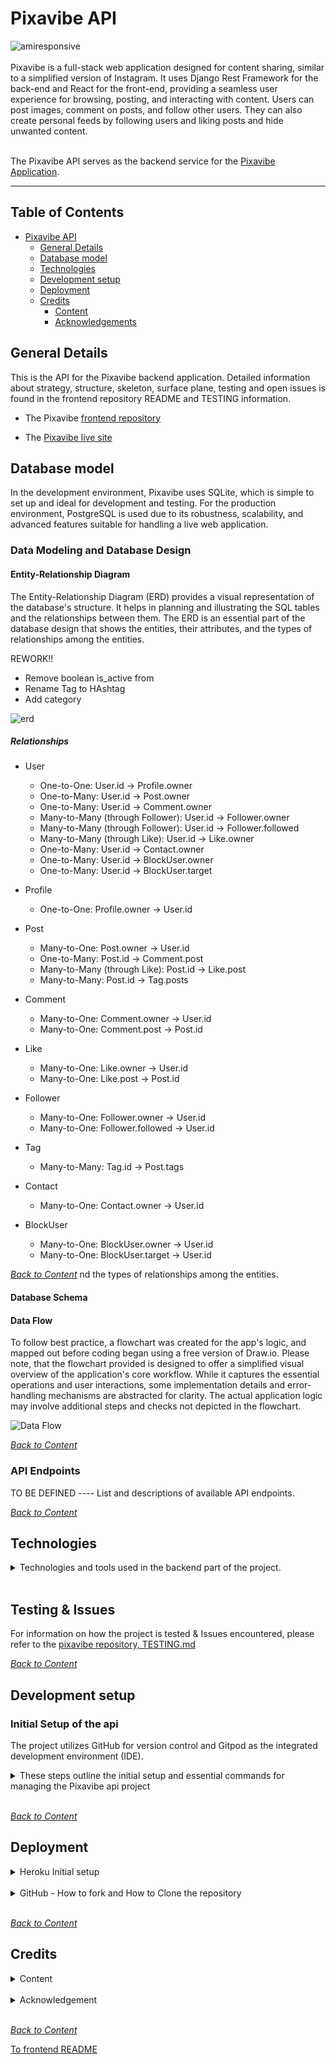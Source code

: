 
# Pixavibe API
![amiresponsive](/documentation/readme-image/amiresponsive.webp)
<br>
<br>
Pixavibe is a full-stack web application designed for content sharing, similar to a simplified version of Instagram. It uses Django Rest Framework for the back-end and React for the front-end, providing a seamless user experience for browsing, posting, and interacting with content. Users can post images, comment on posts, and follow other users. They can also create personal feeds by following users and liking posts and hide unwanted content. 
<br>
<br>

The Pixavibe API serves as the backend service for the [Pixavibe Application](https://github.com/JaqiKal/pixavibe).

<hr>

## Table of Contents
- [Pixavibe API](#pixavibe-api)
  - [General Details](#general-details)
  - [Database model](#database-model)
  - [Technologies](#technologies)
  - [Development setup](#development-setup)
  - [Deployment](#deployment)
  - [Credits](#Credits)
    - [Content](#Content)
    - [Acknowledgements](#Acknowledgements)

## General Details

This is the API for the Pixavibe backend application. Detailed information about strategy, structure, skeleton, surface plane, testing and open issues is found in the frontend repository README and TESTING information.

- The Pixavibe [frontend repository](https://github.com/JaqiKal/pixavibe)

- The [Pixavibe live site](https://pixavibe-frontend-e53fa907f215.herokuapp.com/)

## Database model

In the development environment, Pixavibe uses SQLite, which is simple to set up and ideal for development and testing. For the production environment, PostgreSQL is used due to its robustness, scalability, and advanced features suitable for handling a live web application.

### Data Modeling and Database Design

#### Entity-Relationship Diagram

The Entity-Relationship Diagram (ERD) provides a visual representation of the database's structure. It helps in planning and illustrating the SQL tables and the relationships between them. The ERD is an essential part of the database design that shows the entities, their attributes, and the types of relationships among the entities.

REWORK!!   
- Remove boolean is_active  from 
- Rename Tag to HAshtag
- Add category

![erd](/documentation/readme-image/erd.webp)

##### Relationships

- User
  - One-to-One: User.id → Profile.owner
  - One-to-Many: User.id → Post.owner
  - One-to-Many: User.id → Comment.owner
  - Many-to-Many (through Follower): User.id → Follower.owner
  - Many-to-Many (through Follower): User.id → Follower.followed
  - Many-to-Many (through Like): User.id → Like.owner
  - One-to-Many: User.id → Contact.owner
  - One-to-Many: User.id → BlockUser.owner
  - One-to-Many: User.id → BlockUser.target

- Profile
  - One-to-One: Profile.owner → User.id

- Post
  - Many-to-One: Post.owner → User.id
  - One-to-Many: Post.id → Comment.post
  - Many-to-Many (through Like): Post.id → Like.post
  - Many-to-Many: Post.id → Tag.posts

- Comment
  - Many-to-One: Comment.owner → User.id
  - Many-to-One: Comment.post → Post.id

- Like
  - Many-to-One: Like.owner → User.id
  - Many-to-One: Like.post → Post.id

- Follower
  - Many-to-One: Follower.owner → User.id
  - Many-to-One: Follower.followed → User.id

- Tag
   - Many-to-Many: Tag.id → Post.tags

- Contact
   - Many-to-One: Contact.owner → User.id

- BlockUser
  - Many-to-One: BlockUser.owner → User.id
  - Many-to-One: BlockUser.target → User.id

*<span style="color: blue;">[Back to Content](#table-of-contents)</span>*   nd the types of relationships among the entities.

#### Database Schema

#### Data Flow

To follow best practice, a flowchart was created for the app's logic, and mapped out before coding began using a free version of Draw.io. Please note, that the flowchart provided is designed to offer a simplified visual overview of the application's core workflow. While it captures the essential operations and user interactions, some implementation details and error-handling mechanisms are abstracted for clarity. The actual application logic may involve additional steps and checks not depicted in the flowchart.

![Data Flow](/documentation/readme-image/flowchart.webp)

*<span style="color: blue;">[Back to Content](#table-of-contents)</span>*   

### API Endpoints

TO BE DEFINED     ---- List and descriptions of available API endpoints.

*<span style="color: blue;">[Back to Content](#table-of-contents)</span>*   

## Technologies

<details>
<summary>Technologies and tools used in the backend part of the project.</summary>
<br>

**Language**

- [Python](https://www.python.org/) serves as the back-end programming language.

**Frameworks, libraries and dependencies**

- [Django](https://www.djangoproject.com/) a framework for developing web applications written in Python, structures the back-end functionality.
- [Django REST framework](https://www.django-rest-framework.org/) is a powerful and flexible toolkit for building Web APIs
- [Cloudinary](https://cloudinary.com/) a cloud-based platform, is used for storing and serving images, enhancing media management in the application.
- [Pillow](https://pypi.org/project/pillow/) an image resizing, rotation and transformation

**Tools and Services**

- [Code Institute Python Linter](https://pep8ci.herokuapp.com/) a tool to check Python code against some of the style conventions in PEP8.
- [Conventional Commits 1.0.0.](https://www.conventionalcommits.org/en/v1.0.0/) is a lightweight convention on top of commit messages.
- [Diffchecker](https://www.diffchecker.com/text-compare/) is used to check code snippets.
- [Draw.io](https://www.drawio.com/) is useful for planning the application's architecture and flowcharts, especially helpful in the design phase to visualize the application flow.
- [Git](https://git-scm.com/) is used for version control.
- [Gitpod](https://gitpod.io/) streamlines your development process by providing a pre-configured, cloud-based development environment that's instantly ready for coding.
- [Github](https://github.com/) is essential for version control, allowing you to track changes, collaborate with others (if applicable), and secure online code storage.
- [Google Dev Tools](https://developers.google.com/web/tools) is used during testing, debugging and styling.
- [Heroku](https://www.heroku.com/) is a platform for deploying and hosting web applications.
- [Lucidchart](https://www.lucidchart.com/) is used for ERD (entity relationship diagram)
- [PEP8](https://peps.python.org/pep-0008/) a style guide for Python code.
- [PostgreSQL](https://dbs.ci-dbs.net/) provided by the Code Institute, is employed as the database system for its robustness and compatibility with Django.
</details>
<br>

## Testing & Issues

For information on how the project is tested & Issues encountered, please refer to the [pixavibe repository, TESTING.md](https://github.com/JaqiKal/pixavibe/blob/main/TESTING.md)

*<span style="color: blue;">[Back to Content](#table-of-contents)</span>*   

## Development setup

### Initial Setup of the api

The project utilizes GitHub for version control and Gitpod as the integrated development environment (IDE).

<details>
<summary>These steps outline the initial setup and essential commands for managing the Pixavibe api project</summary>
<br>

1. **Create a New Repository on GitHub:**
    - Navigate to "Repositories" and click on "New".
    - Select "Public" for the repository visibility.
    - Choose the template: "Code-Institute-Org/react-ci-template".
    - Name the repository: "drf-api".
    - Click on "Create Repository".

2. **Git Commands for Version Control:**
    - Stage all changes before committing: `git add .`
    - Stage individual file changes before committing: `git add <filename>`
    - Commit the staged changes with a message written in imperative mood: `git commit -m "your message"`
    - Push the changes to the GitHub repository: `git push`

3. **Run the Server Locally:**
    - To start the server locally (with `DEBUG=True`), run: `python manage.py runserver`
    - This command loads the website in the built-in terminal.

4. **Database Migrations:**
    - To create new database migrations, run: `python manage.py makemigrations`
    - To apply pending migrations, run: `python manage.py migrate`

5. **Manage Dependencies:**
    - To create or update the `requirements.txt` file, run: `pip freeze --local > requirements.txt`
    - To install the dependencies listed in `requirements.txt`, run: `pip install -r requirements.txt`

6. **Create a Superuser:**
    - To create a superuser (from the Heroku terminal), run: `python manage.py createsuperuser`
    - Follow the prompts to set the username, email, and password.

7. **Start a New Django Project:**
    - To create a new Django project in the current directory, run: `django-admin startproject <project name> .`

8. **Create a New Django App:**
    - To create a new app within the project, run: `python manage.py startapp <app name>`


9. **Setting up Django Project with Cloudinary**
    - **Requirements:**

      - cloudinary
      - Django
      - django-cloudinary-storage
      - Pillow

    - **In the Terminal:**

      - Install Django: `pip install ‘django<4’`
      - Create Project: `django-admin startproject drf_api .`
      - Install Cloudinary Storage: `pip install django-cloudinary-storage==0.3.0`
      - Install Pillow (Image Processing): `pip install Pillow==8.2.0`

     - **In `drf_api/settings.py`:**

       - Add Installed Apps to `settings.py`:
          ```py
          INSTALLED_APPS = [
              ...,
              'cloudinary_storage',
              'django.contrib.staticfiles',
              'cloudinary',
              ...
          ]
          ```

     - **In the IDE:**

        - Create an env.py file within the top-level directory.

       - In env.py:
          - Create a Cloudinary account and set the URL value as a variable: 

            ```py
            import os
            os.environ['CLOUDINARY_URL'] = 'cloudinary://<cloudinary_key>'
            ```

        - In drf_api/settings.py:
          - Import os:
            ```py
            from pathlib import Path
            import os
            ```
        - Add a statement to import env.py if it exists:

          ```py
          if os.path.exists('env.py'):
              import env
          ```
        - Set CLOUDINARY_STORAGE variable equal to the CLOUDINARY_URL variable:
       
            ```py
          CLOUDINARY_STORAGE = {
              'CLOUDINARY_URL': os.environ.get('CLOUDINARY_URL')
          }

       - Define Media Storage URL: 

          ```py 
          MEDIA_URL = '/media/'
          ```

            - Define Default File Storage to Cloudinary:

      - In the Terminal:
        - Git add, commit and push.
  </details>
  <br>

*<span style="color: blue;">[Back to Content](#table-of-contents)</span>*   

## Deployment

<details>
<summary>Heroku Initial setup</summary>
<br>

**Project settings**

- Include ```https://<your_app_name>.herokuapp.com``` in the ALLOWED_HOSTS and CSRF_TRUSTED_ORIGINS lists inside the settings.py file.
- Make sure that the environment variables (DATABASE_URL, SECRET_KEY, and CLOUDINARY_URL) are correctly set to ```os.environ.get("<variable_name>")```
- If making changes to static files or apps, make sure to run collectstatic or migrate as needed.
- Commit and push to the repository.

**Requirements**

In order to deploy the API, Heroku needs information about the technologies used.

- Create a plain file called Procfile without any file suffix, at the root level of the project.
- Type ```web: gunicorn fooroom.wsgi:application``` into the Procfile and save.
- In your IDE terminal, type ```pip3 freeze local > requirements.txt``` to create the requirements.
- (Optional) Create a runtime.txt and type ```python-3.11.9``` (or whichever version you use)
- Commit and push these files to the project repository.

**Create Heroku App**

1. Sign in or sign up to [Heroku](https://heroku.com/).
2. Click the button that says "Create new app."
3. Enter a unique app name.
4. Choose your region from the dropdown menu.
5. Click the "Create app" button.

6. For Heroku to be able to process and render the project, you must define some environment variables.

    - Go to the settings page of your new app
    - Scroll down and open the Config Vars
    - Add a DATABASE_URL variable and assign it a link to your database
    - Add a SECRET_KEY variable and assign it a secret key of your choice
    - Add a CLOUDINARY_URL variable and assign it a link to your Cloudinary
    - Add an ALLOWED_HOST variable and assign it the url of the deployed heroku link
    - Add a CLIENT_ORIGIN variable and assign it the url of your deployed frontend app
    - Add a CLIENT_ORIGIN_DEV variable and assign it the url of your local development client

7.  Scroll down on the page, select "Add Buildpack." The buildpacks will install dependencies that are not included in the `requirements.txt`.
    - It's crucial to arrange the buildpacks correctly! First, choose Python and then Node.js. If they're not in this sequence, you can reorder them by dragging.

8. Once your Heroku settings and GitHub repository are up to date, connect them to each other.
    - Deploy by either pushing your code to Heroku, connecting your GitHub repository to Heroku, or using the Heroku CLI to deploy your application.
    - For this project, we're using GitHub as our method. After choosing GitHub, confirm the connection. Then, search for your repository name, and once Heroku finds your repository, click "connect."
    - Scroll down to the section "Automatic Deploys."
    - Click "Enable automatic deploys" or choose "Deploy branch" to manually deploy.
    - Click "Deploy branch" and wait for the app to be built. Once this is done, a message should appear letting you know that the app was successfully deployed.
    - Click the button "View" to see the app.
9. Open Your Application:
    - Open your application from the Heroku dashboard or using the CLI command: `heroku open`

For more detailed instructions and troubleshooting, visit the [official Heroku Dev Center](https://devcenter.heroku.com/).
</details>
<br>

<details>
<summary>GitHub - How to fork and How to Clone the repository</summary>
<br>

**How to Fork**

1. Log in (or sign up) to GitHub.
2. Go to the repository for this project, [EmilionR/pp5-api](https://github.com/EmilionR/pp5-api)
3. Click the Fork button in the top right corner.

**How to Clone the Repository**

1. Log in (or sign up) to GitHub.
2. Go to the repository for this project, [EmilionR/pp5-api](https://github.com/EmilionR/pp5-api)
3. Click on the code button, select whether you would like to clone with HTTPS, SSH or GitHub CLI and copy the link shown.
4. Open the terminal in your code editor and change the current working directory to the location you want to use for the cloned directory.
5. Type 'git clone' into the terminal and then paste the link you copied in step 3. Press enter.
</details>
<br>

*<span style="color: blue;">[Back to Content](#table-of-contents)</span>*   

## Credits

<details>
<summary>Content</summary>
<br>

Throughout the development of Pixavibe, a variety of resources have been utilized to ensure the platform is robust, user-friendly, and engaging. Below is a list of key documentation, blogs, tutorials, and guides that have been instrumental in crafting the backend functionality:

- **Bootstrap**: Extensively used for styling and responsive design, making the site accessible on a variety of devices - [Bootstrap documentation](https://getbootstrap.com/).
- **Django**: As the backbone of our platform, Django's comprehensive documentation has been crucial for backend development - [Django documentation](https://docs.djangoproject.com/en/5.0/).

- **Sources of inspiration and guidance in general**:
  - This resources is only available to enrolled students at The Code Institute:
    - The Code Institute Diploma in Full Stack Software Development (Advanced Front-End) Walk-through project Django REST framework (backend)
  - **Testing inspiration**: is listed in [Pixavibe-Frontend README](https://github.com/JaqiKal/pixavibe-frontend/blob/main/README.md#content)
</details>
<br>

<details>
<summary>Acknowledgement</summary>
<br>
Please see the [frontend README](https://github.com/JaqiKal/pixavibe-frontend/blob/main/README.md).
</details>
<br>

*<span style="color: blue;">[Back to Content](#table-of-contents)</span>*    

[To frontend README]()